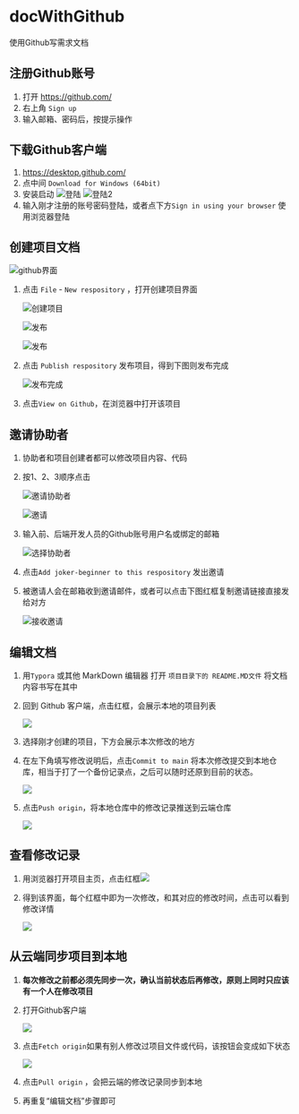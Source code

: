 # docWithGithub
 使用Github写需求文档

## 注册Github账号

1. 打开 https://github.com/
2. 右上角 `Sign up`
3. 输入邮箱、密码后，按提示操作

## 下载Github客户端

1. https://desktop.github.com/
2. 点中间 `Download for Windows (64bit)`
3. 安装启动
   ![登陆](https://img2018.cnblogs.com/blog/1404518/201811/1404518-20181101212858827-1504878327.png)
   ![登陆2](https://img2018.cnblogs.com/blog/1404518/201811/1404518-20181101212907301-2010179333.png)
4. 输入刚才注册的账号密码登陆，或者点下方`Sign in using your browser` 使用浏览器登陆

## 创建项目文档

![github界面](image-20210810101353253.png)

1. 点击 `File` - `New respository` ，打开创建项目界面

   ![创建项目](微信截图_20210810101638.png)

   ![发布](微信截图_20210810101958.png)

   ![发布](微信截图_20210810102115.png)

2. 点击 `Publish respository` 发布项目，得到下图则发布完成

   ![发布完成](发布完成.png)

3. 点击`View on Github`，在浏览器中打开该项目

## 邀请协助者

1. 协助者和项目创建者都可以修改项目内容、代码

2. 按1、2、3顺序点击

   ![邀请协助者](邀请协助者.png)

   ![邀请](邀请.png)

3. 输入前、后端开发人员的Github账号用户名或绑定的邮箱

   ![选择协助者](选择协助者.png)

4. 点击`Add joker-beginner to this respository` 发出邀请

5. 被邀请人会在邮箱收到邀请邮件，或者可以点击下图红框复制邀请链接直接发给对方

   ![接收邀请](接收邀请.png)

## 编辑文档

1. 用`Typora` 或其他 MarkDown 编辑器 打开 `项目目录下的 README.MD文件` 将文档内容书写在其中

2. 回到 Github 客户端，点击红框，会展示本地的项目列表

   ![](微信截图_20210810103536.png)

3. 选择刚才创建的项目，下方会展示本次修改的地方

4. 在左下角填写修改说明后，点击`Commit to main` 将本次修改提交到本地仓库，相当于打了一个备份记录点，之后可以随时还原到目前的状态。

   ![](微信截图_20210810103857.png)

5. 点击`Push origin`，将本地仓库中的修改记录推送到云端仓库

   ![](微信截图_20210810104143.png)

## 查看修改记录

1. 用浏览器打开项目主页，点击红框![](微信截图_20210810104749.png)

   

2. 得到该界面，每个红框中即为一次修改，和其对应的修改时间，点击可以看到修改详情

   ![](微信截图_20210810104833.png)

## 从云端同步项目到本地

1. **每次修改之前都必须先同步一次，确认当前状态后再修改，原则上同时只应该有一个人在修改项目**

2. 打开Github客户端

   ![](微信截图_20210810105353.png)

3. 点击`Fetch origin`如果有别人修改过项目文件或代码，该按钮会变成如下状态

   ![](微信截图_20210810105417.png)

4. 点击`Pull origin` ，会把云端的修改记录同步到本地

5. 再重复“编辑文档”步骤即可
